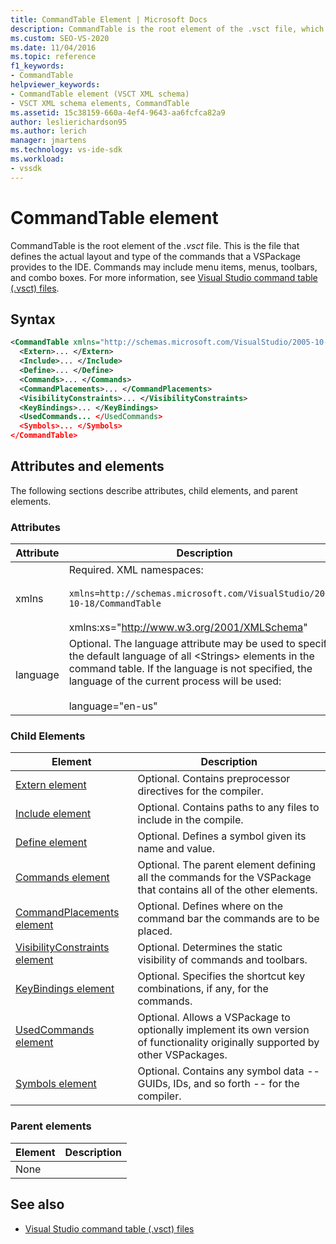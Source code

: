 ```yaml
---
title: CommandTable Element | Microsoft Docs
description: CommandTable is the root element of the .vsct file, which defines the layout and type of the commands that a VSPackage provides to the IDE.
ms.custom: SEO-VS-2020
ms.date: 11/04/2016
ms.topic: reference
f1_keywords:
- CommandTable
helpviewer_keywords:
- CommandTable element (VSCT XML schema)
- VSCT XML schema elements, CommandTable
ms.assetid: 15c38159-660a-4ef4-9643-aa6fcfca82a9
author: leslierichardson95
ms.author: lerich
manager: jmartens
ms.technology: vs-ide-sdk
ms.workload:
- vssdk
---
```

# CommandTable element
CommandTable is the root element of the *.vsct* file. This is the file that defines the actual layout and type of the commands that a VSPackage provides to the IDE. Commands may include menu items, menus, toolbars, and combo boxes. For more information, see [Visual Studio command table (.vsct) files](../extensibility/internals/visual-studio-command-table-dot-vsct-files.md).

## Syntax

```xml
<CommandTable xmlns="http://schemas.microsoft.com/VisualStudio/2005-10-18/CommandTable" xmlns:xs="http://www.w3.org/2001/XMLSchema" >
  <Extern>... </Extern>
  <Include>... </Include>
  <Define>... </Define>
  <Commands>... </Commands>
  <CommandPlacements>... </CommandPlacements>
  <VisibilityConstraints>... </VisibilityConstraints>
  <KeyBindings>... </KeyBindings>
  <UsedCommands... </UsedCommands>
  <Symbols>... </Symbols>
</CommandTable>
```

## Attributes and elements
 The following sections describe attributes, child elements, and parent elements.

### Attributes

| Attribute | Description |
|-----------| - |
| xmlns | Required. XML namespaces:<br /><br /> `xmlns=http://schemas.microsoft.com/VisualStudio/2005-10-18/CommandTable`<br /><br /> xmlns:xs="<http://www.w3.org/2001/XMLSchema>" |
| language | Optional. The language attribute may be used to specify the default language of all \<Strings> elements in the command table.  If the language is not specified, the language of the current process will be used:<br /><br /> language="en-us" |

### Child Elements

|Element|Description|
|-------------|-----------------|
|[Extern element](../extensibility/extern-element.md)|Optional. Contains preprocessor directives for the compiler.|
|[Include element](../extensibility/include-element.md)|Optional. Contains paths to any files to include in the compile.|
|[Define element](../extensibility/define-element.md)|Optional. Defines a symbol given its name and value.|
|[Commands element](../extensibility/commands-element.md)|Optional. The parent element defining all the commands for the VSPackage that contains all of the other elements.|
|[CommandPlacements element](../extensibility/commandplacements-element.md)|Optional. Defines where on the command bar the commands are to be placed.|
|[VisibilityConstraints element](../extensibility/visibilityconstraints-element.md)|Optional. Determines the static visibility of commands and toolbars.|
|[KeyBindings element](../extensibility/keybindings-element.md)|Optional. Specifies the shortcut key combinations, if any, for the commands.|
|[UsedCommands element](../extensibility/usedcommands-element.md)|Optional. Allows a VSPackage to optionally implement its own version of functionality originally supported by other VSPackages.|
|[Symbols element](https://www.microsoft.com/download/details.aspx?id=55984)|Optional. Contains any symbol data -- GUIDs, IDs, and so forth -- for the compiler.|

### Parent elements

|Element|Description|
|-------------|-----------------|
|None||

## See also
- [Visual Studio command table (.vsct) files](../extensibility/internals/visual-studio-command-table-dot-vsct-files.md)
